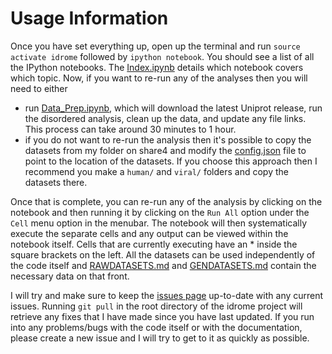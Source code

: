 # Usage Information

Once you have set everything up, open up the terminal and run `source activate idrome` followed by `ipython notebook`. You should see a list of all the IPython notebooks. The [Index.ipynb](Index.ipynb) details which notebook covers which topic. Now, if you want to re-run any of the analyses then you will need to either

- run [Data_Prep.ipynb](Data_Prep.ipynb), which will download the latest Uniprot release, run the disordered analysis, clean up the data, and update any file links. This process can take around 30 minutes to 1 hour.
- if you do not want to re-run the analysis then it's possible to copy the datasets from my folder on share4 and modify the [config.json](config.json) file to point to the location of the datasets. If you choose this approach then I recommend you make a `human/` and `viral/` folders and copy the datasets there. 

Once that is complete, you can re-run any of the analysis by clicking on the notebook and then running it by clicking on the `Run All` option under the `Cell` menu option in the menubar. The notebook will then systematically execute the separate cells and any output can be viewed within the notebook itself. Cells that are currently executing have an * inside the square brackets on the left. All the datasets can be used independently of the code itself and [RAWDATASETS.md](RAWDATASETS.md) and [GENDATASETS.md](GENDATASETS.md) contain the necessary data on that front.

I will try and make sure to keep the [issues page](https://github.com/pelkmanslab/idrome/issues) up-to-date with any current issues. Running `git pull` in the root directory of the idrome project will retrieve any fixes that I have made since you have last updated. If you run into any problems/bugs with the code itself or with the documentation, please create a new issue and I will try to get to it as quickly as possible.
